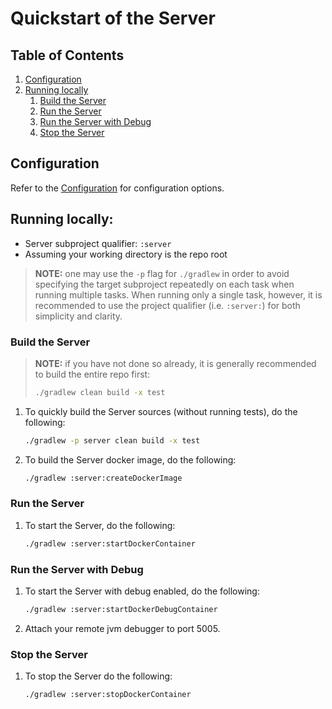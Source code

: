 # Quickstart of the Server

## Table of Contents

1. [Configuration](#configuration)
1. [Running locally](#running-locally)
   1. [Build the Server](#build-the-server)
   1. [Run the Server](#run-the-server)
   1. [Run the Server with Debug](#run-the-server-with-debug)
   1. [Stop the Server](#stop-the-server)

## Configuration

Refer to the [Configuration](configuration.md) for configuration options.

## Running locally:

- Server subproject qualifier: `:server`
- Assuming your working directory is the repo root

> **NOTE:** one may use the `-p` flag for `./gradlew` in order to avoid
> specifying the target subproject repeatedly on each task when running
> multiple tasks. When running only a single task, however, it is
> recommended to use the project qualifier (i.e. `:server:`) for
> both simplicity and clarity.

### Build the Server

> **NOTE:** if you have not done so already, it is
> generally recommended to build the entire repo first:
> ```bash
> ./gradlew clean build -x test
> ```

1. To quickly build the Server sources (without running tests), do the following:
    ```bash
    ./gradlew -p server clean build -x test
    ```

1. To build the Server docker image, do the following:
    ```bash
    ./gradlew :server:createDockerImage
    ```

### Run the Server

1. To start the Server, do the following:
    ```bash
    ./gradlew :server:startDockerContainer
    ```

### Run the Server with Debug

1. To start the Server with debug enabled, do the following:
    ```bash
    ./gradlew :server:startDockerDebugContainer
    ```

1. Attach your remote jvm debugger to port 5005.

### Stop the Server

1. To stop the Server do the following:
    ```bash
    ./gradlew :server:stopDockerContainer
    ```

